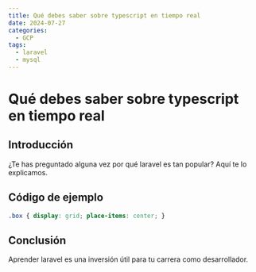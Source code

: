 ```yaml
---
title: Qué debes saber sobre typescript en tiempo real
date: 2024-07-27
categories:
  - GCP
tags:
  - laravel
  - mysql
---
```


# Qué debes saber sobre typescript en tiempo real

## Introducción

¿Te has preguntado alguna vez por qué laravel es tan popular? Aquí te lo explicamos.

## Código de ejemplo

```css
.box { display: grid; place-items: center; }
```

## Conclusión

Aprender laravel es una inversión útil para tu carrera como desarrollador.